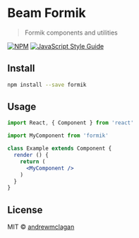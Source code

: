 # Beam Formik

> Formik components and utilities

[![NPM](https://img.shields.io/npm/v/formik.svg)](https://www.npmjs.com/package/formik) [![JavaScript Style Guide](https://img.shields.io/badge/code_style-standard-brightgreen.svg)](https://standardjs.com)

## Install

```bash
npm install --save formik
```

## Usage

```jsx
import React, { Component } from 'react'

import MyComponent from 'formik'

class Example extends Component {
  render () {
    return (
      <MyComponent />
    )
  }
}
```

## License

MIT © [andrewmclagan](https://github.com/andrewmclagan)
